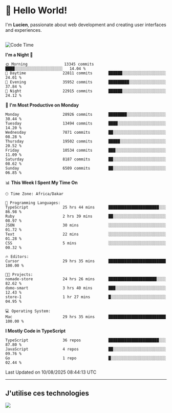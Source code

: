# 👋 Hello World!

I'm **Lucien**, passionate about web development and creating user interfaces and experiences.

##

<!--START_SECTION:waka-->
![Code Time](http://img.shields.io/badge/Code%20Time-3%2C599%20hrs%2043%20mins-blue)

**I'm a Night 🦉** 

```text
🌞 Morning                13345 commits       ████░░░░░░░░░░░░░░░░░░░░░   14.04 % 
🌆 Daytime                22811 commits       ██████░░░░░░░░░░░░░░░░░░░   24.01 % 
🌃 Evening                35952 commits       █████████░░░░░░░░░░░░░░░░   37.84 % 
🌙 Night                  22915 commits       ██████░░░░░░░░░░░░░░░░░░░   24.12 % 
```
📅 **I'm Most Productive on Monday** 

```text
Monday                   28926 commits       ████████░░░░░░░░░░░░░░░░░   30.44 % 
Tuesday                  13494 commits       ████░░░░░░░░░░░░░░░░░░░░░   14.20 % 
Wednesday                7871 commits        ██░░░░░░░░░░░░░░░░░░░░░░░   08.28 % 
Thursday                 19502 commits       █████░░░░░░░░░░░░░░░░░░░░   20.52 % 
Friday                   10534 commits       ███░░░░░░░░░░░░░░░░░░░░░░   11.09 % 
Saturday                 8187 commits        ██░░░░░░░░░░░░░░░░░░░░░░░   08.62 % 
Sunday                   6509 commits        ██░░░░░░░░░░░░░░░░░░░░░░░   06.85 % 
```


📊 **This Week I Spent My Time On** 

```text
🕑︎ Time Zone: Africa/Dakar

💬 Programming Languages: 
TypeScript               25 hrs 44 mins      ██████████████████████░░░   86.98 % 
Ruby                     2 hrs 39 mins       ██░░░░░░░░░░░░░░░░░░░░░░░   08.97 % 
JSON                     30 mins             ░░░░░░░░░░░░░░░░░░░░░░░░░   01.72 % 
Text                     22 mins             ░░░░░░░░░░░░░░░░░░░░░░░░░   01.28 % 
CSS                      5 mins              ░░░░░░░░░░░░░░░░░░░░░░░░░   00.32 % 

🔥 Editors: 
Cursor                   29 hrs 35 mins      █████████████████████████   100.00 % 

🐱‍💻 Projects: 
nomade-store             24 hrs 26 mins      █████████████████████░░░░   82.62 % 
domo-smart               3 hrs 40 mins       ███░░░░░░░░░░░░░░░░░░░░░░   12.43 % 
store-1                  1 hr 27 mins        █░░░░░░░░░░░░░░░░░░░░░░░░   04.95 % 

💻 Operating System: 
Mac                      29 hrs 35 mins      █████████████████████████   100.00 % 
```

**I Mostly Code in TypeScript** 

```text
TypeScript               36 repos            ██████████████████████░░░   87.80 % 
JavaScript               4 repos             ██░░░░░░░░░░░░░░░░░░░░░░░   09.76 % 
Go                       1 repo              █░░░░░░░░░░░░░░░░░░░░░░░░   02.44 % 
```




 Last Updated on 10/08/2025 08:44:13 UTC
<!--END_SECTION:waka-->
---

## J'utilise ces technologies

<p align="left">
  <a href="https://skillicons.dev">
    <img src="https://skillicons.dev/icons?i=ts,js,go,ruby,css,scss,tailwind,react,vite,nextjs,docker,figma,ableton" />
  </a>
</p>


